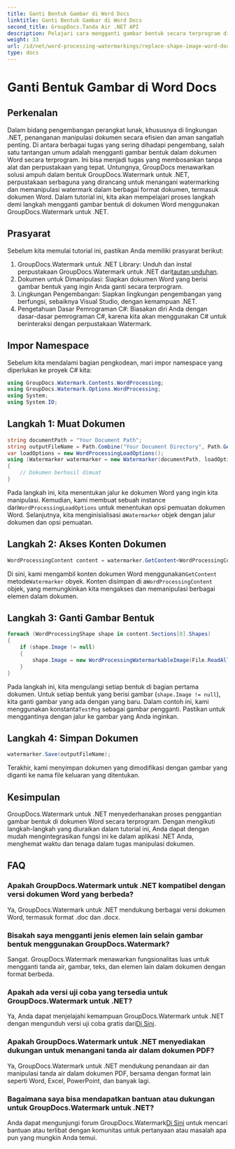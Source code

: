 ```yaml
---
title: Ganti Bentuk Gambar di Word Docs
linktitle: Ganti Bentuk Gambar di Word Docs
second_title: GroupDocs.Tanda Air .NET API
description: Pelajari cara mengganti gambar bentuk secara terprogram di dokumen Word menggunakan GroupDocs.Watermark untuk .NET. Sederhanakan tugas manipulasi dokumen dengan mudah.
weight: 33
url: /id/net/word-processing-watermarkings/replace-shape-image-word-docs/
type: docs
---
```

# Ganti Bentuk Gambar di Word Docs

## Perkenalan
Dalam bidang pengembangan perangkat lunak, khususnya di lingkungan .NET, penanganan manipulasi dokumen secara efisien dan aman sangatlah penting. Di antara berbagai tugas yang sering dihadapi pengembang, salah satu tantangan umum adalah mengganti gambar bentuk dalam dokumen Word secara terprogram. Ini bisa menjadi tugas yang membosankan tanpa alat dan perpustakaan yang tepat.
Untungnya, GroupDocs menawarkan solusi ampuh dalam bentuk GroupDocs.Watermark untuk .NET, perpustakaan serbaguna yang dirancang untuk menangani watermarking dan memanipulasi watermark dalam berbagai format dokumen, termasuk dokumen Word. Dalam tutorial ini, kita akan mempelajari proses langkah demi langkah mengganti gambar bentuk di dokumen Word menggunakan GroupDocs.Watermark untuk .NET.
## Prasyarat
Sebelum kita memulai tutorial ini, pastikan Anda memiliki prasyarat berikut:
1.  GroupDocs.Watermark untuk .NET Library: Unduh dan instal perpustakaan GroupDocs.Watermark untuk .NET dari[tautan unduhan](https://releases.groupdocs.com/Watermark/net/).
2. Dokumen untuk Dimanipulasi: Siapkan dokumen Word yang berisi gambar bentuk yang ingin Anda ganti secara terprogram.
3. Lingkungan Pengembangan: Siapkan lingkungan pengembangan yang berfungsi, sebaiknya Visual Studio, dengan kemampuan .NET.
4. Pengetahuan Dasar Pemrograman C#: Biasakan diri Anda dengan dasar-dasar pemrograman C#, karena kita akan menggunakan C# untuk berinteraksi dengan perpustakaan Watermark.
## Impor Namespace
Sebelum kita mendalami bagian pengkodean, mari impor namespace yang diperlukan ke proyek C# kita:
```csharp
using GroupDocs.Watermark.Contents.WordProcessing;
using GroupDocs.Watermark.Options.WordProcessing;
using System;
using System.IO;
```
## Langkah 1: Muat Dokumen
```csharp
string documentPath = "Your Document Path";
string outputFileName = Path.Combine("Your Document Directory", Path.GetFileName(documentPath));
var loadOptions = new WordProcessingLoadOptions();
using (Watermarker watermarker = new Watermarker(documentPath, loadOptions))
{
    // Dokumen berhasil dimuat
}
```
 Pada langkah ini, kita menentukan jalur ke dokumen Word yang ingin kita manipulasi. Kemudian, kami membuat sebuah instance dari`WordProcessingLoadOptions` untuk menentukan opsi pemuatan dokumen Word. Selanjutnya, kita menginisialisasi a`Watermarker` objek dengan jalur dokumen dan opsi pemuatan.
## Langkah 2: Akses Konten Dokumen
```csharp
WordProcessingContent content = watermarker.GetContent<WordProcessingContent>();
```
 Di sini, kami mengambil konten dokumen Word menggunakan`GetContent` metode`Watermarker` obyek. Konten disimpan di a`WordProcessingContent` objek, yang memungkinkan kita mengakses dan memanipulasi berbagai elemen dalam dokumen.
## Langkah 3: Ganti Gambar Bentuk
```csharp
foreach (WordProcessingShape shape in content.Sections[0].Shapes)
{
    if (shape.Image != null)
    {
        shape.Image = new WordProcessingWatermarkableImage(File.ReadAllBytes(Constants.TestPng));
    }
}
```
Pada langkah ini, kita mengulangi setiap bentuk di bagian pertama dokumen. Untuk setiap bentuk yang berisi gambar (`shape.Image != null`), kita ganti gambar yang ada dengan yang baru. Dalam contoh ini, kami menggunakan konstanta`TestPng` sebagai gambar pengganti. Pastikan untuk menggantinya dengan jalur ke gambar yang Anda inginkan.
## Langkah 4: Simpan Dokumen
```csharp
watermarker.Save(outputFileName);
```
Terakhir, kami menyimpan dokumen yang dimodifikasi dengan gambar yang diganti ke nama file keluaran yang ditentukan.

## Kesimpulan
GroupDocs.Watermark untuk .NET menyederhanakan proses penggantian gambar bentuk di dokumen Word secara terprogram. Dengan mengikuti langkah-langkah yang diuraikan dalam tutorial ini, Anda dapat dengan mudah mengintegrasikan fungsi ini ke dalam aplikasi .NET Anda, menghemat waktu dan tenaga dalam tugas manipulasi dokumen.
## FAQ
### Apakah GroupDocs.Watermark untuk .NET kompatibel dengan versi dokumen Word yang berbeda?
Ya, GroupDocs.Watermark untuk .NET mendukung berbagai versi dokumen Word, termasuk format .doc dan .docx.
### Bisakah saya mengganti jenis elemen lain selain gambar bentuk menggunakan GroupDocs.Watermark?
Sangat. GroupDocs.Watermark menawarkan fungsionalitas luas untuk mengganti tanda air, gambar, teks, dan elemen lain dalam dokumen dengan format berbeda.
### Apakah ada versi uji coba yang tersedia untuk GroupDocs.Watermark untuk .NET?
 Ya, Anda dapat menjelajahi kemampuan GroupDocs.Watermark untuk .NET dengan mengunduh versi uji coba gratis dari[Di Sini](https://releases.groupdocs.com/).
### Apakah GroupDocs.Watermark untuk .NET menyediakan dukungan untuk menangani tanda air dalam dokumen PDF?
Ya, GroupDocs.Watermark untuk .NET mendukung penandaan air dan manipulasi tanda air dalam dokumen PDF, bersama dengan format lain seperti Word, Excel, PowerPoint, dan banyak lagi.
### Bagaimana saya bisa mendapatkan bantuan atau dukungan untuk GroupDocs.Watermark untuk .NET?
 Anda dapat mengunjungi forum GroupDocs.Watermark[Di Sini](https://forum.groupdocs.com/c/watermark/19) untuk mencari bantuan atau terlibat dengan komunitas untuk pertanyaan atau masalah apa pun yang mungkin Anda temui.